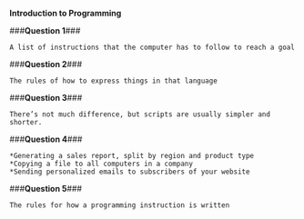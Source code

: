 **Introduction to Programming**

###**Question 1**###

```
A list of instructions that the computer has to follow to reach a goal
```

###**Question 2**###

```
The rules of how to express things in that language
```

###**Question 3**###

```
There’s not much difference, but scripts are usually simpler and shorter.
```

###**Question 4**###

```
*Generating a sales report, split by region and product type
*Copying a file to all computers in a company
*Sending personalized emails to subscribers of your website
```

###**Question 5**###

```
The rules for how a programming instruction is written
```
